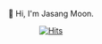 <div align="center">
  
  👋 Hi, I'm Jasang Moon.
  
 
  
  
[![Hits](https://hits.seeyoufarm.com/api/count/incr/badge.svg?url=https%3A%2F%2Fgithub.com%2Fjason-moonKor%2Fhit-counter&count_bg=%23051D61&title_bg=%2366940A&icon=&icon_color=%230C840E&title=WELCOM+TO+JASON+GITHUB+PAGE&edge_flat=false)](https://hits.seeyoufarm.com)
</div>
 

